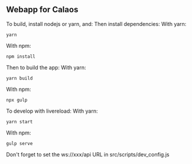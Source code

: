 Webapp for Calaos
-----------------

To build, install nodejs or yarn, and:
Then install dependencies:
With yarn:
```
yarn
```

With npm:
```
npm install
```

Then to build the app:
With yarn:
```
yarn build
```

With npm:
```
npx gulp
```

To develop with livereload:
With yarn:
```
yarn start
```
With npm:
```
gulp serve
```
Don't forget to set the ws://xxx/api URL in src/scripts/dev_config.js
